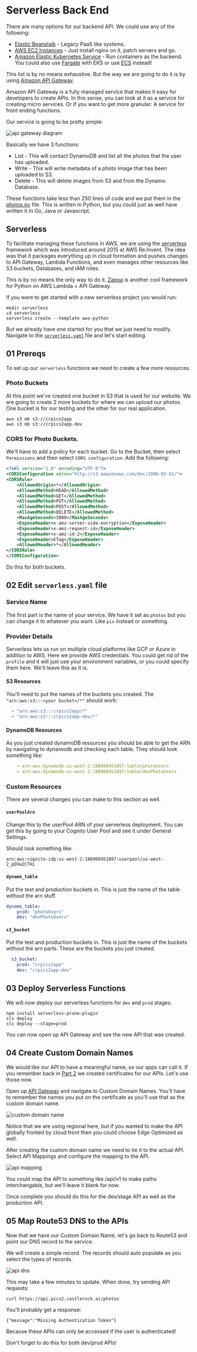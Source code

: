 # Serverless Back End

There are many options for our backend API.  We could use any of the following: 

* [Elastic Beanstalk](https://aws.amazon.com/elasticbeanstalk/) - Legacy PaaS like systems. 
* [AWS EC2 Instances](https://aws.amazon.com/ec2/) - Just install nginx on it, patch servers and go.  
* [Amazon Elastic Kubernetes Service](https://aws.amazon.com/eks/) - Run containers as the backend. You could also use [Fargate](https://aws.amazon.com/fargate/) with EKS or use [ECS](https://aws.amazon.com/ecs/) instead!

This list is by no means exhaustive.  But the way we are going to do it is by using [Amazon API Gateway](https://aws.amazon.com/api-gateway/). 

Amazon API Gateway is a fully managed service that makes it easy for developers to create APIs. In this sense, you can look at it as a service for creating micro services. Or if you want to get more granular: A service for front ending functions. 

Our service is going to be pretty simple: 

![api gateway diagram](../images/api01.png)

Basically we have 3 functions: 

* List - This will contact DynamoDB and list all the photos that the user has uploaded. 
* Write - This will write metadata of a photo image that has been uploaded to S3. 
* Delete - This will delete images from S3 and from the Dynamo Database. 

These functions take less than 250 lines of code and we put them in the [photos.py](../serverless/photos.py) file.  This is written in Python, but you could just as well have written it in Go, Java or Javascript. 

## Serverless

To facilitate managing these functions in AWS, we are using the [serverless](https://serverless.com) framework which was introduced around 2015 at AWS Re:Invent. The idea was that it packages everything up in cloud formation and pushes changes to API Gateway, Lambda Functions, and even manages other resources like S3 buckets, Databases, and IAM roles. 

This is by no means the only way to do it.  [Zappa](https://github.com/Miserlou/Zappa) is another cool framework for Python on AWS Lambda + API Gateway. 

If you were to get started with a new serverless project you would run: 

```
mkdir serverless
cd serverless
serverless create --template aws-python
```

But we already have one started for you that we just need to modify. Navigate to the [`serverless.yaml`](../serverless/serverless.yaml) file and let's start editing. 

## 01 Prereqs

To set up our `serverless` functions we need to create a few more resources. 

### Photo Buckets

At this point we've created one bucket in S3 that is used for our website.  We are going to create 2 more buckets for where we can upload our photos.  One bucket is for our testing and the other for our real application. 

```
aws s3 mb s3://crpics2app
aws s3 mb s3://crpics2app-dev
```


### CORS for Photo Buckets. 

We'll have to add a policy for each bucket.  Go to the Bucket, then select `Permissions` and then select `CORS configuration`.  Add the following: 

```xml
<?xml version="1.0" encoding="UTF-8"?>
<CORSConfiguration xmlns="http://s3.amazonaws.com/doc/2006-03-01/">
<CORSRule>
    <AllowedOrigin>*</AllowedOrigin>
    <AllowedMethod>HEAD</AllowedMethod>
    <AllowedMethod>GET</AllowedMethod>
    <AllowedMethod>PUT</AllowedMethod>
    <AllowedMethod>POST</AllowedMethod>
    <AllowedMethod>DELETE</AllowedMethod>
    <MaxAgeSeconds>3000</MaxAgeSeconds>
    <ExposeHeader>x-amz-server-side-encryption</ExposeHeader>
    <ExposeHeader>x-amz-request-id</ExposeHeader>
    <ExposeHeader>x-amz-id-2</ExposeHeader>
    <ExposeHeader>ETag</ExposeHeader>
    <AllowedHeader>*</AllowedHeader>
</CORSRule>
</CORSConfiguration>
```
Do this for both buckets. 

## 02 Edit `serverless.yaml` file

### Service Name
The first part is the name of your service.  We have it set as `photos` but you can change it to whatever you want.  Like `pix` instead or something. 

### Provider Details

Serverless lets us run on multiple cloud platforms like GCP or Azure in addition to AWS. Here we provide AWS credentials.  You could get rid of the `profile` and it will just use your environment variables, or you could specify them here.  We'll leave this as it is. 


#### S3 Resources
You'll need to put the names of the buckets you created. The `"arn:aws:s3:::<your bucket>/*"` should work:

```yaml
  - "arn:aws:s3:::crpics2app/*"
  - "arn:aws:s3:::crpics2app-dev/*"
``` 

#### DynamoDB Resources
As you just created dynamoDB resources you should be able to get the ARN by navigating to dynamodb and checking each table.  They should look something like: 

```yaml
	- arn:aws:dynamodb:us-west-2:188966951897:table/photoUsers
 	- arn:aws:dynamodb:us-west-2:188966951897:table/devPhotoUsers
```
 
### Custom Resources
There are several changes you can make to this section as well. 

#### `userPoolArn`
Change this to the userPool ARN of your serverless deployment.  You can get this by going to your Cognito User Pool and see it under General Settings. 

Should look something like: 

```
arn:aws:cognito-idp:us-west-2:188966951897:userpool/us-west-2_pDVw2CTHi
```

#### `dynamo_table`
Put the test and production buckets in.  This is just the name of the table without the arn stuff.  

```yaml
dynamo_table:
    prod: "photoUsers"
    dev: "devPhotoUsers"
```

#### `s3_bucket`
Put the test and production buckets in.  This is just the name of the buckets without the arn parts. These are the buckets you just created. 

```yaml
  s3_bucket:
    prod: "crpics2app"
    dev: "crpics2app-dev"
```
## 03 Deploy Serverless Functions

We will now deploy our serverless functions for `dev` and `prod` stages. 

```
npm install serverless-prune-plugin
sls deploy
sls deploy --stage=prod
```

You can now open up API Gateway and see the new API that was created. 

## 04 Create Custom Domain Names

We would like our API to have a meaningful name, so our apps can call it.  If you remember back in [Part 2](../PART02/CertManager.md) we created certificates for our APIs. Let's use those now. 

Open up [API Gateway](https://us-west-2.console.aws.amazon.com/apigateway/main/apis?region=us-west-2) and navigate to Custom Domain Names.  You'll have to remember the names you put on the certificate as you'll use that as the custom domain name. 

![custom domain name](../images/api02.png)

Notice that we are using regional here, but if you wanted to make the API globally fronted by cloud front then you could choose Edge Optimized as well. 

After creating the custom domain name we need to tie it to the actual API.  Select API Mappings and configure the mapping to the API.

![api mapping](../images/api03.png)

You could map the API to something like /api/v1 to make paths interchangable, but we'll leave it blank for now. 

Once complete you should do this for the dev/stage API as well as the production API. 

## 05 Map Route53 DNS to the APIs

Now that we have our Custom Domain Name, let's go back to Route53 and point our DNS record to the service. 

We will create a simple record.  The records should auto populate as you select the types of records. 

![api dns](../images/api04.png)

This may take a few minutes to update.  When done, try sending API requests: 

```
curl https://api.pics2.castlerock.ai/photos
```

You'll probably get a response: 

```
{"message":"Missing Authentication Token"}
```
Because these APIs can only be accessed if the user is authenticated!

Don't forget to do this for both dev/prod APIs!